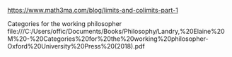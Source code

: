 https://www.math3ma.com/blog/limits-and-colimits-part-1


Categories for the working philosopher
file:///C:/Users/offic/Documents/Books/Philosophy/Landry,%20Elaine%20M%20-%20Categories%20for%20the%20working%20philosopher-Oxford%20University%20Press%20(2018).pdf